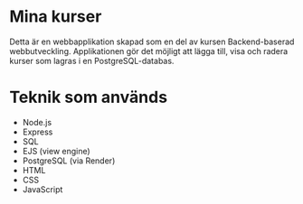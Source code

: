 # Mina kurser

Detta är en webbapplikation skapad som en del av kursen Backend-baserad webbutveckling. Applikationen gör det möjligt att lägga till, visa och radera kurser som lagras i en PostgreSQL-databas.

# Teknik som används

- Node.js
- Express
- SQL
- EJS (view engine)
- PostgreSQL (via Render)
- HTML
- CSS 
- JavaScript